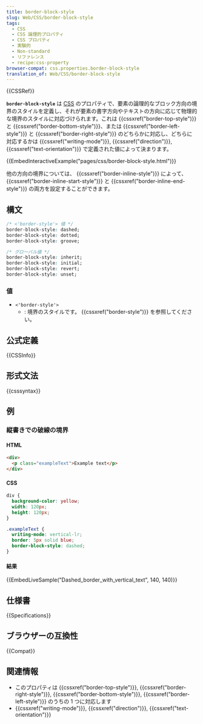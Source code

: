 ```yaml
---
title: border-block-style
slug: Web/CSS/border-block-style
tags:
  - CSS
  - CSS 論理的プロパティ
  - CSS プロパティ
  - 実験的
  - Non-standard
  - リファレンス
  - recipe:css-property
browser-compat: css.properties.border-block-style
translation_of: Web/CSS/border-block-style
---
```

{{CSSRef}}

**`border-block-style`** は [CSS](/ja/docs/Web/CSS) のプロパティで、要素の論理的なブロック方向の境界のスタイルを定義し、それが要素の書字方向やテキストの方向に応じて物理的な境界のスタイルに対応づけられます。これは {{cssxref("border-top-style")}} と {{cssxref("border-bottom-style")}}、または {{cssxref("border-left-style")}} と {{cssxref("border-right-style")}} のどちらかに対応し、どちらに対応するかは {{cssxref("writing-mode")}}, {{cssxref("direction")}}, {{cssxref("text-orientation")}} で定義された値によって決まります。

{{EmbedInteractiveExample("pages/css/border-block-style.html")}}

他の方向の境界については、 {{cssxref("border-inline-style")}} によって、 {{cssxref("border-inline-start-style")}} と {{cssxref("border-inline-end-style")}} の両方を設定することができます。

## 構文

```css
/* <'border-style'> 値 */
border-block-style: dashed;
border-block-style: dotted;
border-block-style: groove;

/* グローバル値 */
border-block-style: inherit;
border-block-style: initial;
border-block-style: revert;
border-block-style: unset;
```

### 値

- `<'border-style'>`
  - : 境界のスタイルです。 {{cssxref("border-style")}} を参照してください。

## 公式定義

{{CSSInfo}}

## 形式文法

{{csssyntax}}

## 例

<h3 id="Dashed_border_with_vertical_text">縦書きでの破線の境界</h3>

#### HTML

```html
<div>
  <p class="exampleText">Example text</p>
</div>
```

#### CSS

```css
div {
  background-color: yellow;
  width: 120px;
  height: 120px;
}

.exampleText {
  writing-mode: vertical-lr;
  border: 5px solid blue;
  border-block-style: dashed;
}
```

#### 結果

{{EmbedLiveSample("Dashed_border_with_vertical_text", 140, 140)}}

## 仕様書

{{Specifications}}

## ブラウザーの互換性

{{Compat}}

## 関連情報

- このプロパティは {{cssxref("border-top-style")}}, {{cssxref("border-right-style")}}, {{cssxref("border-bottom-style")}}, {{cssxref("border-left-style")}} のうちの 1 つに対応します
- {{cssxref("writing-mode")}}, {{cssxref("direction")}}, {{cssxref("text-orientation")}}
